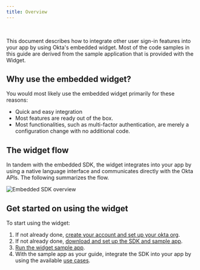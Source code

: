 ```yaml
---
title: Overview
---
```


<ApiLifecycle access="ie" /><br>

<div class="oie-embedded-sdk">

This document describes how to integrate other user sign-in features into your app by using Okta's embedded widget. Most of the code samples in this guide are derived from the sample application that is provided with the Widget.

## Why use the embedded widget?

You would most likely use the embedded widget primarily for these reasons:

* Quick and easy integration
* Most features are ready out of the box.
* Most functionalities, such as multi-factor authentication, are merely a configuration change with no additional code.

## The widget flow

In tandem with the embedded SDK, the widget integrates into your app by using a native language interface and communicates directly with the Okta APIs. The following summarizes the flow.

<div class="common-image-format">

![Embedded SDK overview](/img/oie-embedded-sdk/embedded-widget-overview.png
 "Embedded SDK overview")

</div>

## Get started on using the widget

To start using the widget:

1. If not already done, [create your account and set up your okta org](/docs/guides/oie-embedded-common-org-setup/aspnet/main/).
1. If not already done, [download and set up the SDK and sample app](/docs/guides/oie-embedded-common-download-setup-app/aspnet/main/).
1. [Run the widget sample app](/docs/guides/oie-embedded-widget-run-sample/aspnet/main/).
1. With the sample app as your guide, integrate the SDK into your app by using the available
   [use cases](/docs/guides/oie-embedded-widget-use-cases/aspnet/oie-embedded-widget-use-case-overview/).

</div>
